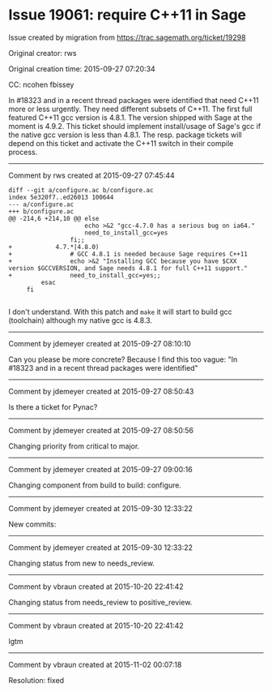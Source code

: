 # Issue 19061: require C++11 in Sage

Issue created by migration from https://trac.sagemath.org/ticket/19298

Original creator: rws

Original creation time: 2015-09-27 07:20:34

CC:  ncohen fbissey

In #18323 and in a recent thread packages were identified that need C++11 more or less urgently. They need different subsets of C++11. The first full featured C++11 gcc version is 4.8.1. The version shipped with Sage at the moment is 4.9.2. This ticket should implement install/usage of Sage's gcc if the native gcc version is less than 4.8.1. The resp. package tickets will depend on this ticket and activate the C++11 switch in their compile process.


---

Comment by rws created at 2015-09-27 07:45:44


```
diff --git a/configure.ac b/configure.ac
index 5e320f7..ed26013 100644
--- a/configure.ac
+++ b/configure.ac
@@ -214,6 +214,10 @@ else
                     echo >&2 "gcc-4.7.0 has a serious bug on ia64."
                     need_to_install_gcc=yes
                 fi;;
+            4.7.*|4.8.0)
+                # GCC 4.8.1 is needed because Sage requires C++11
+                echo >&2 "Installing GCC because you have $CXX version $GCCVERSION, and Sage needs 4.8.1 for full C++11 support."
+                need_to_install_gcc=yes;;
         esac
     fi
 
```

I don't understand. With this patch and `make` it will start to build gcc (toolchain) although my native gcc is 4.8.3.


---

Comment by jdemeyer created at 2015-09-27 08:10:10

Can you please be more concrete? Because I find this too vague: "In #18323 and in a recent thread packages were identified"


---

Comment by jdemeyer created at 2015-09-27 08:50:43

Is there a ticket for Pynac?


---

Comment by jdemeyer created at 2015-09-27 08:50:56

Changing priority from critical to major.


---

Comment by jdemeyer created at 2015-09-27 09:00:16

Changing component from build to build: configure.


---

Comment by jdemeyer created at 2015-09-30 12:33:22

New commits:


---

Comment by jdemeyer created at 2015-09-30 12:33:22

Changing status from new to needs_review.


---

Comment by vbraun created at 2015-10-20 22:41:42

Changing status from needs_review to positive_review.


---

Comment by vbraun created at 2015-10-20 22:41:42

lgtm


---

Comment by vbraun created at 2015-11-02 00:07:18

Resolution: fixed
